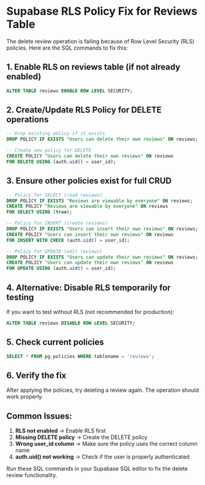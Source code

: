 # Supabase RLS Policy Fix for Reviews Table

The delete review operation is failing because of Row Level Security (RLS) policies. Here are the SQL commands to fix this:

## 1. Enable RLS on reviews table (if not already enabled)
```sql
ALTER TABLE reviews ENABLE ROW LEVEL SECURITY;
```

## 2. Create/Update RLS Policy for DELETE operations
```sql
-- Drop existing policy if it exists
DROP POLICY IF EXISTS "Users can delete their own reviews" ON reviews;

-- Create new policy for DELETE
CREATE POLICY "Users can delete their own reviews" ON reviews
FOR DELETE USING (auth.uid() = user_id);
```

## 3. Ensure other policies exist for full CRUD
```sql
-- Policy for SELECT (read reviews)
DROP POLICY IF EXISTS "Reviews are viewable by everyone" ON reviews;
CREATE POLICY "Reviews are viewable by everyone" ON reviews
FOR SELECT USING (true);

-- Policy for INSERT (create reviews)
DROP POLICY IF EXISTS "Users can insert their own reviews" ON reviews;
CREATE POLICY "Users can insert their own reviews" ON reviews
FOR INSERT WITH CHECK (auth.uid() = user_id);

-- Policy for UPDATE (edit reviews)
DROP POLICY IF EXISTS "Users can update their own reviews" ON reviews;
CREATE POLICY "Users can update their own reviews" ON reviews
FOR UPDATE USING (auth.uid() = user_id);
```

## 4. Alternative: Disable RLS temporarily for testing
If you want to test without RLS (not recommended for production):
```sql
ALTER TABLE reviews DISABLE ROW LEVEL SECURITY;
```

## 5. Check current policies
```sql
SELECT * FROM pg_policies WHERE tablename = 'reviews';
```

## 6. Verify the fix
After applying the policies, try deleting a review again. The operation should work properly.

## Common Issues:
1. **RLS not enabled** → Enable RLS first
2. **Missing DELETE policy** → Create the DELETE policy
3. **Wrong user_id column** → Make sure the policy uses the correct column name
4. **auth.uid() not working** → Check if the user is properly authenticated

Run these SQL commands in your Supabase SQL editor to fix the delete review functionality. 